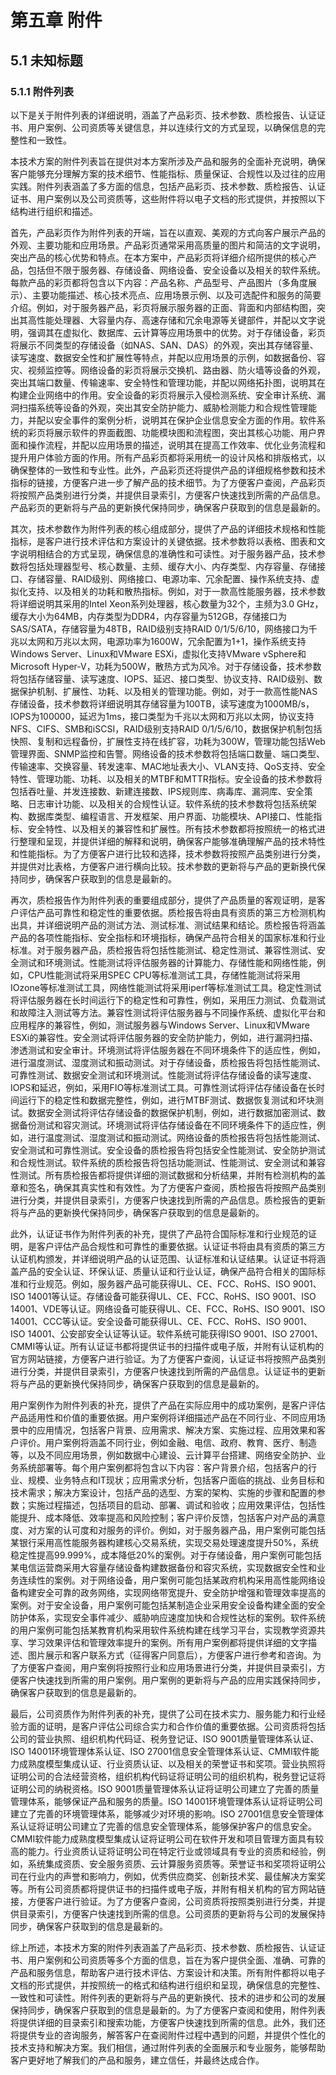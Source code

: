 # 第五章 附件


## 5.1 未知标题


### 5.1.1 附件列表

以下是关于附件列表的详细说明，涵盖了产品彩页、技术参数、质检报告、认证证书、用户案例、公司资质等关键信息，并以连续行文的方式呈现，以确保信息的完整性和一致性。

本技术方案的附件列表旨在提供对本方案所涉及产品和服务的全面补充说明，确保客户能够充分理解方案的技术细节、性能指标、质量保证、合规性以及过往的应用实践。附件列表涵盖了多方面的信息，包括产品彩页、技术参数、质检报告、认证证书、用户案例以及公司资质等，这些附件将以电子文档的形式提供，并按照以下结构进行组织和描述。

首先，产品彩页作为附件列表的开端，旨在以直观、美观的方式向客户展示产品的外观、主要功能和应用场景。产品彩页通常采用高质量的图片和简洁的文字说明，突出产品的核心优势和特点。在本方案中，产品彩页将详细介绍所提供的核心产品，包括但不限于服务器、存储设备、网络设备、安全设备以及相关的软件系统。每款产品的彩页都将包含以下内容：产品名称、产品型号、产品图片（多角度展示）、主要功能描述、核心技术亮点、应用场景示例、以及可选配件和服务的简要介绍。例如，对于服务器产品，彩页将展示服务器的正面、背面和内部结构图，突出其高性能处理器、大容量内存、高速存储和冗余电源等关键部件，并配以文字说明，强调其在虚拟化、数据库、云计算等应用场景中的优势。对于存储设备，彩页将展示不同类型的存储设备（如NAS、SAN、DAS）的外观，突出其存储容量、读写速度、数据安全性和扩展性等特点，并配以应用场景的示例，如数据备份、容灾、视频监控等。网络设备的彩页将展示交换机、路由器、防火墙等设备的外观，突出其端口数量、传输速率、安全特性和管理功能，并配以网络拓扑图，说明其在构建企业网络中的作用。安全设备的彩页将展示入侵检测系统、安全审计系统、漏洞扫描系统等设备的外观，突出其安全防护能力、威胁检测能力和合规性管理能力，并配以安全事件的案例分析，说明其在保护企业信息安全方面的作用。软件系统的彩页将展示软件的界面截图、功能模块图和流程图，突出其核心功能、用户界面和操作流程，并配以应用场景的描述，说明其在提高工作效率、优化业务流程和提升用户体验方面的作用。所有产品彩页都将采用统一的设计风格和排版格式，以确保整体的一致性和专业性。此外，产品彩页还将提供产品的详细规格参数和技术指标的链接，方便客户进一步了解产品的技术细节。为了方便客户查阅，产品彩页将按照产品类别进行分类，并提供目录索引，方便客户快速找到所需的产品信息。产品彩页的更新将与产品的更新换代保持同步，确保客户获取到的信息是最新的。

其次，技术参数作为附件列表的核心组成部分，提供了产品的详细技术规格和性能指标，是客户进行技术评估和方案设计的关键依据。技术参数将以表格、图表和文字说明相结合的方式呈现，确保信息的准确性和可读性。对于服务器产品，技术参数将包括处理器型号、核心数量、主频、缓存大小、内存类型、内存容量、存储接口、存储容量、RAID级别、网络接口、电源功率、冗余配置、操作系统支持、虚拟化支持、以及相关的功耗和散热指标。例如，对于一款高性能服务器，技术参数将详细说明其采用的Intel Xeon系列处理器，核心数量为32个，主频为3.0 GHz，缓存大小为64MB，内存类型为DDR4，内存容量为512GB，存储接口为SAS/SATA，存储容量为48TB，RAID级别支持RAID 0/1/5/6/10，网络接口为千兆以太网和万兆以太网，电源功率为1600W，冗余配置为1+1，操作系统支持Windows Server、Linux和VMware ESXi，虚拟化支持VMware vSphere和Microsoft Hyper-V，功耗为500W，散热方式为风冷。对于存储设备，技术参数将包括存储容量、读写速度、IOPS、延迟、接口类型、协议支持、RAID级别、数据保护机制、扩展性、功耗、以及相关的管理功能。例如，对于一款高性能NAS存储设备，技术参数将详细说明其存储容量为100TB，读写速度为1000MB/s，IOPS为100000，延迟为1ms，接口类型为千兆以太网和万兆以太网，协议支持NFS、CIFS、SMB和iSCSI，RAID级别支持RAID 0/1/5/6/10，数据保护机制包括快照、复制和远程备份，扩展性支持在线扩容，功耗为300W，管理功能包括Web管理界面、SNMP监控和告警。网络设备的技术参数将包括端口数量、端口类型、传输速率、交换容量、转发速率、MAC地址表大小、VLAN支持、QoS支持、安全特性、管理功能、功耗、以及相关的MTBF和MTTR指标。安全设备的技术参数将包括吞吐量、并发连接数、新建连接数、IPS规则库、病毒库、漏洞库、安全策略、日志审计功能、以及相关的合规性认证。软件系统的技术参数将包括系统架构、数据库类型、编程语言、开发框架、用户界面、功能模块、API接口、性能指标、安全特性、以及相关的兼容性和扩展性。所有技术参数都将按照统一的格式进行整理和呈现，并提供详细的解释和说明，确保客户能够准确理解产品的技术特性和性能指标。为了方便客户进行比较和选择，技术参数将按照产品类别进行分类，并提供对比表格，方便客户进行横向比较。技术参数的更新将与产品的更新换代保持同步，确保客户获取到的信息是最新的。

再次，质检报告作为附件列表的重要组成部分，提供了产品质量的客观证明，是客户评估产品可靠性和稳定性的重要依据。质检报告将由具有资质的第三方检测机构出具，并详细说明产品的测试方法、测试标准、测试结果和结论。质检报告将涵盖产品的各项性能指标、安全指标和环境指标，确保产品符合相关的国家标准和行业标准。对于服务器产品，质检报告将包括性能测试、稳定性测试、兼容性测试、安全测试和环境测试。性能测试将评估服务器的计算能力、存储性能和网络性能，例如，CPU性能测试将采用SPEC CPU等标准测试工具，存储性能测试将采用IOzone等标准测试工具，网络性能测试将采用iperf等标准测试工具。稳定性测试将评估服务器在长时间运行下的稳定性和可靠性，例如，采用压力测试、负载测试和故障注入测试等方法。兼容性测试将评估服务器与不同操作系统、虚拟化平台和应用程序的兼容性，例如，测试服务器与Windows Server、Linux和VMware ESXi的兼容性。安全测试将评估服务器的安全防护能力，例如，进行漏洞扫描、渗透测试和安全审计。环境测试将评估服务器在不同环境条件下的适应性，例如，进行温度测试、湿度测试和振动测试。对于存储设备，质检报告将包括性能测试、可靠性测试、数据安全测试和环境测试。性能测试将评估存储设备的读写速度、IOPS和延迟，例如，采用FIO等标准测试工具。可靠性测试将评估存储设备在长时间运行下的稳定性和数据完整性，例如，进行MTBF测试、数据恢复测试和坏块测试。数据安全测试将评估存储设备的数据保护机制，例如，进行数据加密测试、数据备份测试和容灾测试。环境测试将评估存储设备在不同环境条件下的适应性，例如，进行温度测试、湿度测试和振动测试。网络设备的质检报告将包括性能测试、安全测试和可靠性测试。安全设备的质检报告将包括安全性能测试、安全防护测试和合规性测试。软件系统的质检报告将包括功能测试、性能测试、安全测试和兼容性测试。所有质检报告都将提供详细的测试数据和分析结果，并附有检测机构的盖章和签名，确保其真实性和有效性。为了方便客户查阅，质检报告将按照产品类别进行分类，并提供目录索引，方便客户快速找到所需的产品信息。质检报告的更新将与产品的更新换代保持同步，确保客户获取到的信息是最新的。

此外，认证证书作为附件列表的补充，提供了产品符合国际标准和行业规范的证明，是客户评估产品合规性和可靠性的重要依据。认证证书将由具有资质的第三方认证机构颁发，并详细说明产品的认证范围、认证标准和认证结果。认证证书将涵盖产品的安全认证、环保认证、质量认证和行业认证，确保产品符合相关的国际标准和行业规范。例如，服务器产品可能获得UL、CE、FCC、RoHS、ISO 9001、ISO 14001等认证。存储设备可能获得UL、CE、FCC、RoHS、ISO 9001、ISO 14001、VDE等认证。网络设备可能获得UL、CE、FCC、RoHS、ISO 9001、ISO 14001、CCC等认证。安全设备可能获得UL、CE、FCC、RoHS、ISO 9001、ISO 14001、公安部安全认证等认证。软件系统可能获得ISO 9001、ISO 27001、CMMI等认证。所有认证证书都将提供证书的扫描件或电子版，并附有认证机构的官方网站链接，方便客户进行验证。为了方便客户查阅，认证证书将按照产品类别进行分类，并提供目录索引，方便客户快速找到所需的产品信息。认证证书的更新将与产品的更新换代保持同步，确保客户获取到的信息是最新的。

用户案例作为附件列表的补充，提供了产品在实际应用中的成功案例，是客户评估产品适用性和价值的重要依据。用户案例将详细描述产品在不同行业、不同应用场景中的应用情况，包括客户背景、应用需求、解决方案、实施过程、应用效果和客户评价。用户案例将涵盖不同行业，例如金融、电信、政府、教育、医疗、制造等，以及不同应用场景，例如数据中心建设、云计算平台搭建、网络安全防护、业务系统部署等。每个用户案例都将包含以下内容：客户背景介绍，包括客户的行业、规模、业务特点和IT现状；应用需求分析，包括客户面临的挑战、业务目标和技术需求；解决方案设计，包括产品的选型、方案的架构、实施的步骤和配置的参数；实施过程描述，包括项目的启动、部署、调试和验收；应用效果评估，包括性能提升、成本降低、效率提高和风险控制；客户评价反馈，包括客户对产品的满意度、对方案的认可度和对服务的评价。例如，对于服务器产品，用户案例可能包括某银行采用高性能服务器构建核心交易系统，实现交易处理速度提升50%，系统稳定性提高99.999%，成本降低20%的案例。对于存储设备，用户案例可能包括某电信运营商采用大容量存储设备构建数据备份和容灾系统，实现数据安全性和业务连续性的案例。对于网络设备，用户案例可能包括某政府机构采用高性能网络设备构建安全可靠的政务网络，实现网络带宽提升、安全防护增强和管理效率提高的案例。对于安全设备，用户案例可能包括某制造企业采用安全设备构建全面的安全防护体系，实现安全事件减少、威胁响应速度加快和合规性达标的案例。软件系统的用户案例可能包括某教育机构采用软件系统构建在线学习平台，实现教学资源共享、学习效果评估和管理效率提升的案例。所有用户案例都将提供详细的文字描述、图片展示和客户联系方式（征得客户同意后），方便客户进行参考和咨询。为了方便客户查阅，用户案例将按照行业和应用场景进行分类，并提供目录索引，方便客户快速找到所需的用户案例。用户案例的更新将与产品的应用实践保持同步，确保客户获取到的信息是最新的。

最后，公司资质作为附件列表的补充，提供了公司在技术实力、服务能力和行业经验方面的证明，是客户评估公司综合实力和合作价值的重要依据。公司资质将包括公司的营业执照、组织机构代码证、税务登记证、ISO 9001质量管理体系认证、ISO 14001环境管理体系认证、ISO 27001信息安全管理体系认证、CMMI软件能力成熟度模型集成认证、行业资质认证、以及相关的荣誉证书和奖项。营业执照将证明公司的合法经营资格，组织机构代码证将证明公司的组织机构，税务登记证将证明公司的纳税资格。ISO 9001质量管理体系认证将证明公司建立了完善的质量管理体系，能够保证产品和服务的质量。ISO 14001环境管理体系认证将证明公司建立了完善的环境管理体系，能够减少对环境的影响。ISO 27001信息安全管理体系认证将证明公司建立了完善的信息安全管理体系，能够保护客户的信息安全。CMMI软件能力成熟度模型集成认证将证明公司在软件开发和项目管理方面具有较高的能力。行业资质认证将证明公司在特定行业或领域具有专业的资质和经验，例如，系统集成资质、安全服务资质、云计算服务资质等。荣誉证书和奖项将证明公司在行业内的声誉和影响力，例如，优秀供应商奖、创新技术奖、最佳解决方案奖等。所有公司资质都将提供证书的扫描件或电子版，并附有相关机构的官方网站链接，方便客户进行验证。为了方便客户查阅，公司资质将按照类别进行分类，并提供目录索引，方便客户快速找到所需的信息。公司资质的更新将与公司的发展保持同步，确保客户获取到的信息是最新的。

综上所述，本技术方案的附件列表涵盖了产品彩页、技术参数、质检报告、认证证书、用户案例和公司资质等多个方面的信息，旨在为客户提供全面、准确、可靠的产品和服务信息，帮助客户进行技术评估、方案设计和决策。所有附件都将以电子文档的形式提供，并按照统一的格式和结构进行组织和呈现，确保信息的完整性、一致性和可读性。附件列表的更新将与产品的更新换代、技术的进步和公司的发展保持同步，确保客户获取到的信息是最新的。为了方便客户查阅和使用，附件列表将提供详细的目录索引和搜索功能，方便客户快速找到所需的信息。此外，我们还将提供专业的咨询服务，解答客户在查阅附件过程中遇到的问题，并提供个性化的技术支持和解决方案。我们相信，通过附件列表的全面展示和专业服务，能够帮助客户更好地了解我们的产品和服务，建立信任，并最终达成合作。

